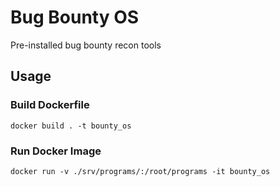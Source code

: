 # Bug Bounty OS 

Pre-installed bug bounty recon tools

## Usage

### Build Dockerfile

`docker build . -t bounty_os`

### Run Docker Image
`docker run -v ./srv/programs/:/root/programs -it bounty_os`
